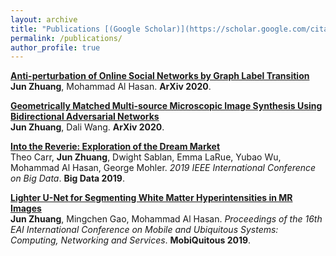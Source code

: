 ```yaml
---
layout: archive
title: "Publications [(Google Scholar)](https://scholar.google.com/citations?hl=zh-CN&user=Hdc90UMAAAAJ)"
permalink: /publications/
author_profile: true
---
```


<b>[Anti-perturbation of Online Social Networks by Graph Label Transition](https://junzhuang-code.github.io/publications/graphlt)</b> <br>
<b>Jun Zhuang</b>, Mohammad Al Hasan.
<b>ArXiv 2020</b>. <br>

<b>[Geometrically Matched Multi-source Microscopic Image Synthesis Using Bidirectional Adversarial Networks](https://junzhuang-code.github.io/publications/banis)</b> <br>
<b>Jun Zhuang</b>, Dali Wang.
<b>ArXiv 2020</b>. <br>

<b>[Into the Reverie: Exploration of the Dream Market](https://junzhuang-code.github.io/publications/dream_mkt)</b> <br> 
Theo Carr, <b>Jun Zhuang</b>, Dwight Sablan, Emma LaRue, Yubao Wu, Mohammad Al Hasan, George Mohler.
<i>2019 IEEE International Conference on Big Data</i>. <b>Big Data 2019</b>. <br>

<b>[Lighter U-Net for Segmenting White Matter Hyperintensities in MR Images](https://junzhuang-code.github.io/publications/lighter_unet)</b> <br> 
<b>Jun Zhuang</b>, Mingchen Gao, Mohammad Al Hasan.
<i>Proceedings of the 16th EAI International Conference on Mobile and Ubiquitous Systems: Computing, Networking and Services</i>. <b>MobiQuitous 2019</b>.
